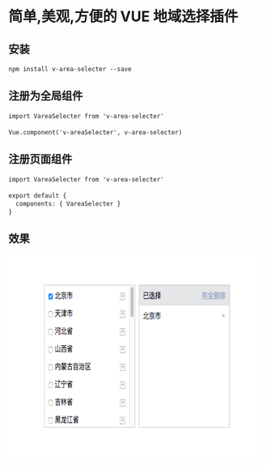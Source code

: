 # 简单,美观,方便的 VUE 地域选择插件



## 安装

```base
npm install v-area-selecter --save
```

## 注册为全局组件

```base
import VareaSelecter from 'v-area-selecter'

Vue.component('v-areaSelecter', v-area-selecter)

```
## 注册页面组件

```base
import VareaSelecter from 'v-area-selecter'

export default {
  components: { VareaSelecter }
}
```

## 效果
<img src="./src/img/demo.png" width = "678" height = "404" /> 


